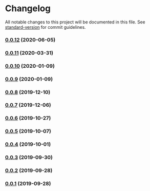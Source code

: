 # Changelog

All notable changes to this project will be documented in this file. See [standard-version](https://github.com/conventional-changelog/standard-version) for commit guidelines.

### [0.0.12](https://github.com/CrowdStrike/faltest/compare/lifecycle-only@0.0.11...lifecycle-only@0.0.12) (2020-06-05)

### [0.0.11](https://github.com/CrowdStrike/faltest/compare/lifecycle-only@0.0.10...lifecycle-only@0.0.11) (2020-03-31)

### [0.0.10](https://github.com/CrowdStrike/faltest/compare/lifecycle-only@0.0.9...lifecycle-only@0.0.10) (2020-01-09)

### [0.0.9](https://github.com/CrowdStrike/faltest/compare/lifecycle-only@0.0.8...lifecycle-only@0.0.9) (2020-01-09)

### [0.0.8](https://github.com/CrowdStrike/faltest/compare/lifecycle-only@0.0.7...0.0.8) (2019-12-10)

### [0.0.7](https://github.com/CrowdStrike/faltest/compare/lifecycle-only@0.0.6...0.0.7) (2019-12-06)

### [0.0.6](https://github.com/CrowdStrike/faltest/compare/lifecycle-only@0.0.5...0.0.6) (2019-10-27)

### [0.0.5](https://github.com/CrowdStrike/faltest/compare/lifecycle-only@0.0.4...0.0.5) (2019-10-07)

### [0.0.4](https://github.com/CrowdStrike/faltest/compare/lifecycle-only@0.0.3...0.0.4) (2019-10-01)

### [0.0.3](https://github.com/CrowdStrike/faltest/compare/lifecycle-only@0.0.2...0.0.3) (2019-09-30)

### [0.0.2](https://github.com/CrowdStrike/faltest/compare/lifecycle-only@0.0.1...0.0.2) (2019-09-28)

### [0.0.1](https://github.com/CrowdStrike/faltest/compare/lifecycle-only@0.0.0...0.0.1) (2019-09-28)
